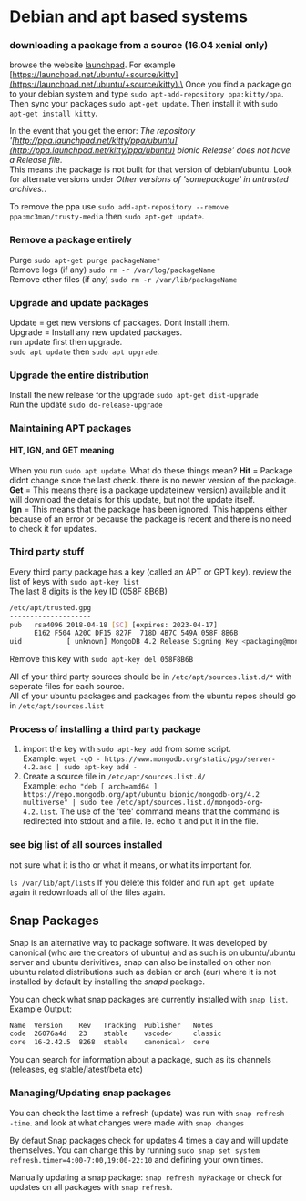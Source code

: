 # Debian and apt based systems

### downloading a package from a source (16.04 xenial only)

browse the website [launchpad](https://launchpad.net). For example [https://launchpad.net/ubuntu/+source/kitty](https://launchpad.net/ubuntu/+source/kitty).\
Once you find a package go to your debian system and type `sudo apt-add-repository ppa:kitty/ppa`.\
Then sync your packages `sudo apt-get update`. Then install it with `sudo apt-get install kitty`.

In the event that you get the error: *The repository '[http://ppa.launchpad.net/kitty/ppa/ubuntu](http://ppa.launchpad.net/kitty/ppa/ubuntu) bionic Release' does not have a Release file.*\
This means the package is not built for that version of debian/ubuntu. Look for alternate versions under *Other versions of 'somepackage' in untrusted archives.*.

To remove the ppa use `sudo add-apt-repository --remove ppa:mc3man/trusty-media` then `sudo apt-get update`.

### Remove a package entirely

Purge `sudo apt-get purge packageName*`\
Remove logs (if any) `sudo rm -r /var/log/packageName`\
Remove other files (if any) `sudo rm -r /var/lib/packageName`

### Upgrade and update packages

Update = get new versions of packages. Dont install them.\
Upgrade = Install any new updated packages.\
run update first then upgrade.\
`sudo apt update` then `sudo apt upgrade`.

### Upgrade the entire distribution

Install the new release for the upgrade `sudo apt-get dist-upgrade`\
Run the update `sudo do-release-upgrade`

### Maintaining APT packages

#### HIT, IGN, and GET meaning

When you run `sudo apt update`. What do these things mean?
**Hit** = Package didnt change since the last check. there is no newer version of the package.\
**Get** = This means there is a package update(new version) available and it will download the details for this update, but not the update itself.\
**Ign** = This means that the package has been ignored. This happens either because of an error or because the package is recent and there is no need to check it for updates.

### Third party stuff

Every third party package has a key (called an APT or GPT key). review the list of keys with `sudo apt-key list`\
The last 8 digits is the key ID (058F 8B6B)

```bash
/etc/apt/trusted.gpg
--------------------
pub   rsa4096 2018-04-18 [SC] [expires: 2023-04-17]
      E162 F504 A20C DF15 827F  718D 4B7C 549A 058F 8B6B
uid           [ unknown] MongoDB 4.2 Release Signing Key <packaging@mongodb.com>
```

Remove this key with `sudo apt-key del 058F8B6B`

All of your third party sources should be in `/etc/apt/sources.list.d/*` with seperate files for each source.\
All of your ubuntu packages and packages from the ubuntu repos should go in `/etc/apt/sources.list`

### Process of installing a third party package

1. import the key with `sudo apt-key add` from some script.\
Example: `wget -qO - https://www.mongodb.org/static/pgp/server-4.2.asc | sudo apt-key add -`
2. Create a source file in `/etc/apt/sources.list.d/`\
Example: `echo "deb [ arch=amd64 ] https://repo.mongodb.org/apt/ubuntu bionic/mongodb-org/4.2 multiverse" | sudo tee /etc/apt/sources.list.d/mongodb-org-4.2.list`. The use of the 'tee' command means that the command is redirected into stdout and a file. Ie. echo it and put it in the file.

### see big list of all sources installed

not sure what it is tho or what it means, or what its important for.

`ls /var/lib/apt/lists`
If you delete this folder and run `apt get update` again it redownloads all of the files again.

## Snap Packages

Snap is an alternative way to package software. It was developed by canonical (who are the creators of ubuntu) and as such is on ubuntu/ubuntu server and ubuntu derivitives, snap can also be installed on other non ubuntu related distributions such as debian or arch (aur) where it is not installed by default by installing the *snapd* package.

You can check what snap packages are currently installed with `snap list`.
Example Output:

```bash
Name  Version    Rev   Tracking  Publisher   Notes
code  26076a4d   23    stable    vscode✓     classic
core  16-2.42.5  8268  stable    canonical✓  core
```

You can search for information about a package, such as its channels (releases, eg stable/latest/beta etc)

### Managing/Updating snap packages

You can check the last time a refresh (update) was run with `snap refresh --time`. and look at what changes were made with `snap changes`

By defaut Snap packages check for updates 4 times a day and will update themselves. You can change this by running
`sudo snap set system refresh.timer=4:00-7:00,19:00-22:10` and defining your own times.

Manually updating a snap package: `snap refresh myPackage` or check for updates on all packages with `snap refresh`.

